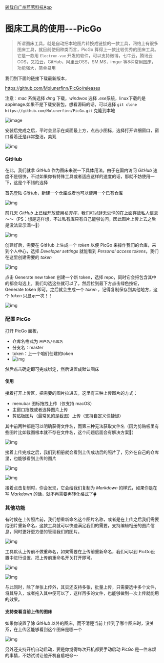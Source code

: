 [转载自]([https://www.jianshu.com/p/9d91355e8418](https://www.jianshu.com/p/9d91355e8418)
)[广州芦苇科技App](https://www.jianshu.com/u/8e750c8f0fae)

# 图床工具的使用---PicGo

>  所谓图床工具，就是自动把本地图片转换成链接的一款工具，网络上有很多图床工具，就目前使用种类而言，PicGo 算得上一款比较优秀的图床工具。它是一款用 `Electron-vue` 开发的软件，可以支持微博，七牛云，腾讯云COS，又拍云，GitHub，阿里云OSS，SM.MS，imgur 等8种常用图床，功能强大，简单易用

我们到下面的链接下载最新版本，

<https://github.com/Molunerfinn/PicGo/releases>

注意：*mac* 系统选择 *dmg* 下载，*windwos* 选择 *.exe*系统，linux下载的是appimage.如果不是下载安装包，想看源码的话，可以选择 `git clone https://github.com/Molunerfinn/PicGo.git` 克隆到本地

![image](http://upload-images.jianshu.io/upload_images/14555448-0f5732f2be4ca454.png?imageMogr2/auto-orient/strip%7CimageView2/2/w/1240)

安装后完成之后，平时会显示在桌面最上方，点击小图标，选择打开详细窗口，窗口看着还是非常整洁，美观

![img](https://upload-images.jianshu.io/upload_images/15194389-c6b73a86530641bf?imageMogr2/auto-orient/strip%7CimageView2/2/w/658/format/webp)

### GitHub

在此，我们就拿 *GitHub* 作为图床来说一下具体用法。由于在国内访问 *GitHub* 速度不是很快，不过如果你有特殊工具或者适应这样的速度的话，那就不妨使用一下，这是个不错的选择

首先登陆 *GitHub*，新建一个仓库或者也可以使用一个已有仓库

![img](https://upload-images.jianshu.io/upload_images/15194389-c7909f4e3fcbbf7f?imageMogr2/auto-orient/strip%7CimageView2/2/w/1000/format/webp)

前几天 *GitHub* 上已经开放使用*私有库*，我们可以肆无忌惮的在上面存放私人信息～～（PS：想是这样想，不过私有库只有自己能够访问，因此图片上传上去之后是没法显示滴～👻）

![img](https://upload-images.jianshu.io/upload_images/15194389-402f67cb199e341f?imageMogr2/auto-orient/strip%7CimageView2/2/w/1000/format/webp)

创建好后，需要在 GitHub 上生成一个 *token* 以便 PicGo 来操作我们的仓库，来到个人中心，选择 *Developer settings* 就能看到 *Personal access tokens*，我们在这里创建需要的 *token*

![img](https://upload-images.jianshu.io/upload_images/15194389-4f3b5ec620ad82c9?imageMogr2/auto-orient/strip%7CimageView2/2/w/544/format/webp)

点击 Generate new token 创建一个新 token，选择 repo，同时它会把包含其中的都会勾选上，我们勾选这些就可以了。然后拉到最下方点击绿色按钮，Generate token 即可。之后就会生成一个 *token* ，记得复制保存到其他地方，这个 *token* 只显示一次！！

![img](https://upload-images.jianshu.io/upload_images/15194389-f0c880d3bb7236d1?imageMogr2/auto-orient/strip%7CimageView2/2/w/1000/format/webp)

### 配置 PicGo

打开 PicGo 面板，

- 仓库名格式为 `用户名/仓库名`
- 分支名：master
- token：上一个咱们创建的token
- ![img](https://upload-images.jianshu.io/upload_images/15194389-6267aa02a346dff8?imageMogr2/auto-orient/strip%7CimageView2/2/w/1000/format/webp)

然后点击确定即可完成绑定，然后设置成默认图床

#### 使用

接着打开上传区，把需要的图片拉进去，这里有三种上传图片的方式：

- menubar 图标拖拽上传（仅支持 macOS）
- 主窗口拖拽或者选择图片上传
- 剪贴板图片（最常见的是截图）上传（支持自定义快捷键）

其中前两种都是可以明确获得文件名，而第三种无法获取文件名（因为剪贴板里有些图片比如截图根本就不存在文件名，这个问题后面会有解决方案🐡）

![img](https://upload-images.jianshu.io/upload_images/15194389-cacc481080cf629e?imageMogr2/auto-orient/strip%7CimageView2/2/w/1000/format/webp)

接着上传完成之后，我们到相册就会看到上传成功后的照片了，另外在自己的仓库里，也能够看到上传的图片

![img](https://upload-images.jianshu.io/upload_images/15194389-39d26cd823799ead?imageMogr2/auto-orient/strip%7CimageView2/2/w/1000/format/webp)

![img](https://upload-images.jianshu.io/upload_images/15194389-a8cf744910d6f980?imageMogr2/auto-orient/strip%7CimageView2/2/w/1000/format/webp)

接着点击复制时，你会发现，它会给我们复制为 *Markdown* 的样式，如果你是在写 *Markdown* 的话，就不再需要再转化格式了🍀

### 其他功能

有时候在上传照片前，我们想重新命名这个图片名称，或者是在上传之后我们需要给图片重新命名，这款工具就可以快速满足我们的需要，支持编辑相册的图片信息，同时更好更方便的管理我们的图片。

![img](https://upload-images.jianshu.io/upload_images/15194389-c94e359ef72dccba?imageMogr2/auto-orient/strip%7CimageView2/2/w/1000/format/webp)

工具默认上传前不做重命名，如果需要在上传前重新命名，我们可以到 PicGo设置中进行设置，把上传前重命名开关打开即可。

![img](https://upload-images.jianshu.io/upload_images/15194389-58309d69ded7449a?imageMogr2/auto-orient/strip%7CimageView2/2/w/1000/format/webp)

![img](https://upload-images.jianshu.io/upload_images/15194389-b4f5cd1e15769c20?imageMogr2/auto-orient/strip%7CimageView2/2/w/1000/format/webp)

与此同时，除了单张上传外，其实还支持多张，批量上传，只需要选中多个文件，将其导入，或者拖入其中便可以了，这样再多的文件，也能够做到一次上传就能用的效果。

#### 支持查看当前上传的图床

如果你设置了除 *GitHub* 以外的图床，而不清楚当前上传到了哪个图床时，没关系，在上传区能够看到这个图床是哪一个

![img](https://upload-images.jianshu.io/upload_images/15194389-b2e9dbd146850f3d?imageMogr2/auto-orient/strip%7CimageView2/2/w/1000/format/webp)

另外还支持开机自动启动，要是你觉得每次开机都要手动启动 PicGo 是一件麻烦的事情，不妨试试让他开机自启吧😄～
